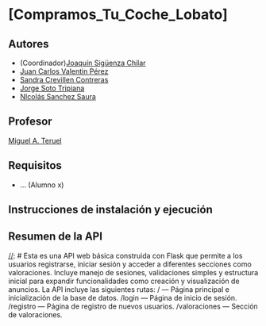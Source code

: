 # [Compramos_Tu_Coche_Lobato]
[//]: # (Incluid aquí la descripción de vuestra aplicación. Por cierto, así se ponen comentarios en Markdown)

## Autores

* (Coordinador)[Joaquín Sigüenza Chilar](https://github.com/Ximsig)
* [Juan Carlos Valentin Pérez](https://github.com/alumno1)
* [Sandra Crevillen Contreras](https://github.com/alumno3)
* [Jorge Soto Tripiana](https://github.com/alumno4)
* [NIcolás Sanchez Saura](https://github.com/alumno5)

## Profesor
[Miguel A. Teruel](https://github.com/materuel-ua)

## Requisitos
[//]: # (Indicad aquí los requisitos de vuestra aplicación, así como el alumno responsable de cada uno de ellos)
* ... (Alumno x)

## Instrucciones de instalación y ejecución
[//]: # (Indicad aquí qué habría que hacer para ejecutar vuestra aplicación)

## Resumen de la API
[//]: # Esta es una API web básica construida con Flask que permite a los usuarios registrarse, iniciar sesión y acceder a diferentes secciones como valoraciones. Incluye manejo de sesiones, validaciones simples y estructura inicial para expandir funcionalidades como creación y visualización de anuncios.
La API incluye las siguientes rutas:
  / — Página principal e inicialización de la base de datos.
  /login — Página de inicio de sesión.
  /registro — Página de registro de nuevos usuarios.
  /valoraciones — Sección de valoraciones.
